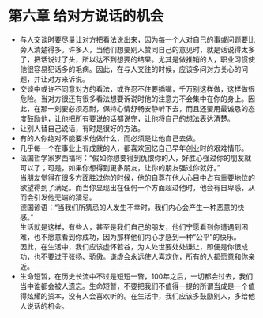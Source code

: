 # 第六章 给对方说话的机会
- 与人交谈时要尽量让对方把看法说出来，因为每一个人对自己的事或问题要比旁人清楚得多。许多人，当他们想要别人赞同自己的意见时，就是话说得太多了，把话说过了头，所以达不到想要的结果。尤其是做推销的人，职业习惯使他很容易犯话多的毛病。因此，在与人交往的时候，应该多问对方关心的问题，并让对方来诉说。
- 交谈中或许不同意对方的看法，或许忍不住要插嘴，千万别这样做，这样做很危险。当对方很还有很多看法想要诉说时他的注意力不会集中在你的身上。因此，在那一刻要必须忍耐，保持心情舒畅安静听下去，而且还要用最诚恳的态度鼓励他，让他把所有要说的话都说完，让他将自己的想法表达清楚。
- 让别人替自己说话，有时是很好的方法。
- 有的人你绝对不能要求他做什么，而必须是让他自己去做。
- 几乎每一个在事业上有成就的人，都喜欢回忆自己早年创业时的艰难情形。
- 法国哲学家罗西福柯：“假如你想要得到仇恨你的人，好胜心强过你的朋友就可以了；可是，如果你想得到更多朋友，让你的朋友强过你就好。”   
当朋友觉得在很多方面胜过你的时候，他的自尊在他人心目中占有重要地位的欲望得到了满足。而当你显现出在任何一个方面超过他时，他会有自卑感，从而会引发他无端的猜忌。   
德国谚语：“当我们所猜忌的人发生不幸时，我们内心会产生一种恶意的快感。”    
生活就是这样，有些人，甚至是我们自己的朋友，他们宁愿看到你遭遇到困难，也不愿意看到你成功，因为那样他们内心才感到一种“公平”的快乐。    
因此，在生活中，我们应该虚怀若谷，为人处世要处处谦让，即便是你很成功，也不要过于张扬、骄傲。谦虚会永远使人喜欢你，所有的人都愿意和你亲近。      
- 生命短暂，在历史长流中不过是短短一瞥，100年之后，一切都会过去，我们当中谁都会被人遗忘。生命短暂，不要把我们不值得一提的所谓当成是一个值得炫耀的资本，没有人会喜欢听的。在生活中，我们应该多鼓励别人，多给他人说话的机会。